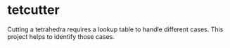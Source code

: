 tetcutter
=========

Cutting a tetrahedra requires a lookup table to handle different cases. This project helps to identify those cases.

